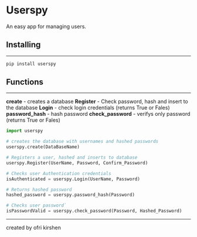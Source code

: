 # Userspy

An easy app for managing users.

## Installing

---

```python
pip install userspy
```

## Functions

---

**create** - creates a database
**Register** - Check password, hash and insert to the database
**Login** - check login credentials (returns True or Fales)
**password_hash** - hash password
**check_password** - verifys only password (returns True or Fales)

```python
import userspy

# creates the database with usernames and hashed passwords
userspy.create(DataBaseName)

# Registers a user, hashed and inserts to database
userspy.Register(UserName, Password, Confirm_Password)

# Checks user Authentication credentials
isAuthenticated = userspy.Login(UserName, Password)

# Returns hashed password
hashed_password = userspy.password_hash(Password)

# Checks user password`
isPasswordValid = userspy.check_password(Password, Hashed_Password)
```

---

created by ofri kirshen
